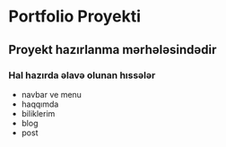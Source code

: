 # Portfolio Proyekti

## Proyekt hazırlanma mərhələsindədir

### Hal hazırda əlavə olunan hıssələr
 * navbar ve menu 
 * haqqımda 
 * biliklerim 
 * blog 
 * post 